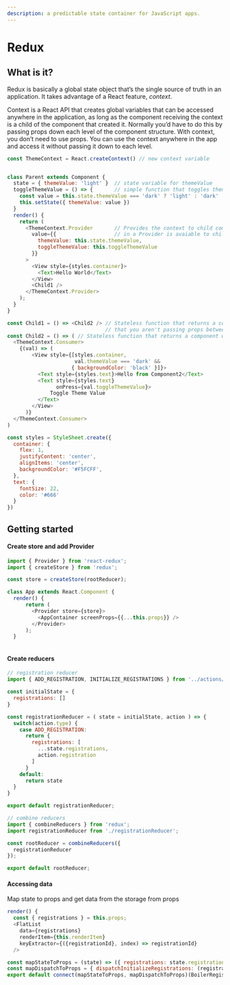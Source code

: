 ```yaml
---
description: a predictable state container for JavaScript apps.
---
```


# Redux

## What is it?

Redux is basically a global state object that’s the single source of truth in an application. It takes advantage of a React feature, _context_.

Context is a React API that creates global variables that can be accessed anywhere in the application, as long as the component receiving the context is a child of the component that created it. Normally you’d have to do this by passing props down each level of the component structure. With context, you don’t need to use props. You can use the context anywhere in the app and access it without passing it down to each level.

```javascript
const ThemeContext = React.createContext() // new context variable 


class Parent extends Component {
  state = { themeValue: 'light' }  // state variable for themeValue
  toggleThemeValue = () => {       // simple function that toggles theme value
    const value = this.state.themeValue === 'dark' ? 'light' : 'dark' 
    this.setState({ themeValue: value })
  }
  render() {
    return (
      <ThemeContext.Provider       // Provides the context to child components. Anything wrapperd
        value={{                   // in a Provider is avaiable to children of a component in a Consumer
          themeValue: this.state.themeValue,
          toggleThemeValue: this.toggleThemeValue
        }}
      >
        <View style={styles.container}>
          <Text>Hello World</Text>
        </View>
        <Child1 />
      </ThemeContext.Provider>
    );
  }
}

const Child1 = () => <Child2 /> // Stateless function that returns a component, demonstrating
                                // that you aren't passing props between Parent adn Child2
const Child2 = () => ( // Stateless function that returns a component wrapped in a ThemeContext.Consumer
  <ThemeContext.Consumer>
    {(val) => (
        <View style={[styles.container, 
                      val.themeValue === 'dark' && 
                     { backgroundColor: 'black' }]}>
          <Text style={styles.text}>Hello from Component2</Text>
          <Text style={styles.text} 
                onPress={val.toggleThemeValue}>
              Toggle Theme Value
          </Text>
        </View>
      )}
  </ThemeContext.Consumer>
)

const styles = StyleSheet.create({
  container: {
    flex: 1,
    justifyContent: 'center',
    alignItems: 'center',
    backgroundColor: '#F5FCFF',
  },
  text: {
    fontSize: 22,
    color: '#666'
  }
})
```

## Getting started

#### Create store and add Provider

```javascript
import { Provider } from 'react-redux';
import { createStore } from 'redux';

const store = createStore(rootReducer);

class App extends React.Component {
  render() {
      return (
        <Provider store={store}>
          <AppContainer screenProps={{...this.props}} />
        </Provider>
      );
  }
  
```

#### Create reducers

```javascript
// registration reducer
import { ADD_REGISTRATION, INITIALIZE_REGISTRATIONS } from '../actions/action';

const initialState = {
  registrations: []
}

const registrationReducer = ( state = initialState, action ) => {
  switch(action.type) {
    case ADD_REGISTRATION:
      return {
        registrations: [
          ...state.registrations,
          action.registration
        ]
      }
    default: 
      return state
  }
}

export default registrationReducer;

// combine reducers
import { combineReducers } from 'redux';
import registrationReducer from './registrationReducer';

const rootReducer = combineReducers({
  registrationReducer
});

export default rootReducer;
```

#### Accessing data

Map state to props and get data from the storage from props

```javascript
render() {
  const { registrations } = this.props;
  <FlatList
    data={registrations}
    renderItem={this.renderItem}
    keyExtractor={({registrationId}, index) => registrationId}
  />

const mapStateToProps = (state) => ({ registrations: state.registrationReducer.registrations })
const mapDispatchToProps = { dispatchInitializeRegistrations: (registrations) => initializeRegistrations(registrations) }
export default connect(mapStateToProps, mapDispatchToProps)(BoilerRegistrationList);

```

